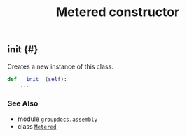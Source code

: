 ﻿---
title: Metered constructor
second_title: GroupDocs.Assembly for Python via .NET API References
description: 
type: docs
url: /python-net/groupdocs.assembly/metered/__init__/
is_root: false
weight: 10
---

## __init__ {#}

Creates a new instance of this class.



```python
def __init__(self):
    ...
```





### See Also
* module [`groupdocs.assembly`](../../)
* class [`Metered`](/assembly/python-net/groupdocs.assembly/metered)
